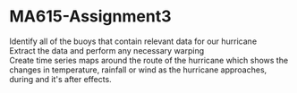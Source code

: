 # MA615-Assignment3
Identify all of the buoys that contain relevant data for our hurricane <br />
Extract the data and perform any necessary warping \
Create time series maps around the route of the hurricane which shows the changes in temperature, rainfall or wind as the hurricane approaches, during and it's after effects.  
